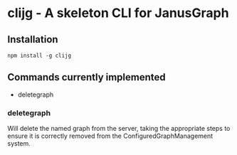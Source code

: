 # clijg - A skeleton CLI for JanusGraph

## Installation

```shell
npm install -g clijg
```

## Commands currently implemented

* deletegraph

### deletegraph <servername> <graphname> <username> <password>

Will delete the named graph from the server, taking the appropriate steps to ensure it is correctly removed from the ConfiguredGraphManagement system.
